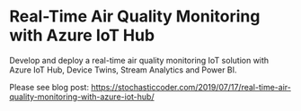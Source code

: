 # Real-Time Air Quality Monitoring with Azure IoT Hub
Develop and deploy a real-time air quality monitoring IoT solution with Azure IoT Hub, Device Twins, Stream Analytics and Power BI.

Please see blog post:
https://stochasticcoder.com/2019/07/17/real-time-air-quality-monitoring-with-azure-iot-hub/
